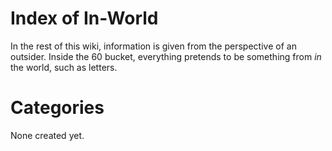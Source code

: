 # Index of In-World

In the rest of this wiki, information is given from the perspective of an outsider. Inside the 60 bucket, everything pretends to be something from *in* the world, such as letters. 

# Categories

None created yet.